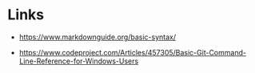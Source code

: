 # Links

- https://www.markdownguide.org/basic-syntax/

- https://www.codeproject.com/Articles/457305/Basic-Git-Command-Line-Reference-for-Windows-Users

  